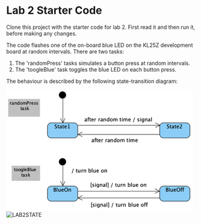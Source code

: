 # Lab 2 Starter Code

Clone this project with the starter code for lab 2. First read it and then run it, before making any changes.

The code flashes one of the on-board blue LED on the KL25Z development board at random intervals. There are two tasks:
  1. The 'randomPress' tasks simulates a button press at random intervals.
  1. The 'toogleBlue' task toggles the blue LED on each button press.

The behaviour is described by the following state-transition diagram: 


![state transition models of the tasks in lab 2](stm.png)
<img width="534" alt="LAB2STATE" src="https://media.github.research.its.qmul.ac.uk/user/2315/files/3cc41b80-10a7-11eb-9c44-448f1497c438">
